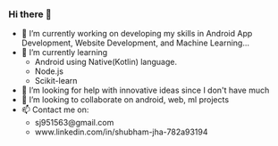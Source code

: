 ### Hi there 👋

<!--
**Shubhamj08/ShubhamJ08** is a ✨ _special_ ✨ repository because its `README.md` (this file) appears on your GitHub profile.

Here are some ideas to get you started:
- 
- 💬 Ask me about...
- 😄 Pronouns: ...
- ⚡ Fun fact: ...
-->

<ul><li>🔭 I’m currently working on developing my skills in Android App Development, Website Development, and Machine Learning...</li><li>🌱 I’m currently learning <ul><li> Android using Native(Kotlin) language.</li><li>Node.js</li><li>Scikit-learn</ul></li><li>🤔 I’m looking for help with innovative ideas since I don't have much</li><li>👯 I’m looking to collaborate on android, web, ml projects</li><li>📫 Contact me on:<ul><li>sj951563@gmail.com</li><li>www.linkedin.com/in/shubham-jha-782a93194</li></ul</ul>
